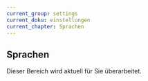 ```yaml
---
current_group: settings
current_doku: einstellungen
current_chapter: Sprachen
---
```


## Sprachen

Dieser Bereich wird aktuell für Sie überarbeitet.